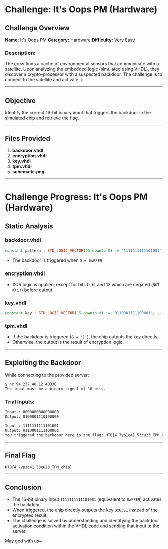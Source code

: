 # Challenge: It's Oops PM (Hardware)

## Challenge Overview

**Name:** It's Oops PM
**Category:** Hardware
**Difficulty:** Very Easy

### Description:

The crew finds a cache of environmental sensors that communicate with a satellite. Upon analyzing the embedded logic (simulated using VHDL), they discover a crypto-processor with a suspected backdoor. The challenge is to connect to the satellite and activate it.

---

## Objective

Identify the correct 16-bit binary input that triggers the backdoor in the simulated chip and retrieve the flag.

---

## Files Provided

1. **backdoor.vhdl**
2. **encryption.vhdl**
3. **key.vhdl**
4. **tpm.vhdl**
5. **schematic.png**

---

# Challenge Progress: It's Oops PM (Hardware)

## Static Analysis

### backdoor.vhdl

```vhdl
constant pattern : STD_LOGIC_VECTOR(15 downto 0) := "1111111111101001";
```

* The backdoor is triggered when `D = 0xFFE9`

### encryption.vhdl

* XOR logic is applied, except for bits 0, 6, and 13 which are negated (`NOT K(i)`) before output.

### key.vhdl

```vhdl
constant key : STD_LOGIC_VECTOR(15 downto 0) := "0110001111100001"; -- 0x63E1
```

### tpm.vhdl

* If the backdoor is triggered (`B = '1'`), the chip outputs the key directly.
* Otherwise, the output is the result of encryption logic.

---

## Exploiting the Backdoor

While connecting to the provided server:

```bash
$ nc 94.237.48.12 40338
The input must be a binary signal of 16 bits.
```

### Trial Inputs:

```bash
Input : 0000000000000000
Output: 0100001110100000

Input : 1111111111101001
Output: 0110001111100001
You triggered the backdoor here is the flag: HTB{4_7yp1c41_53cu23_TPM_ch1p}
```

---

## Final Flag

```
HTB{4_7yp1c41_53cu23_TPM_ch1p}
```

---

## Conclusion

* The 16-bit binary input `1111111111101001` (equivalent to `0xFFE9`) activates the backdoor.
* When triggered, the chip directly outputs the key `0x63E1` instead of the encrypted result.
* The challenge is solved by understanding and identifying the backdoor activation condition within the VHDL code and sending that input to the server.

May god with us~